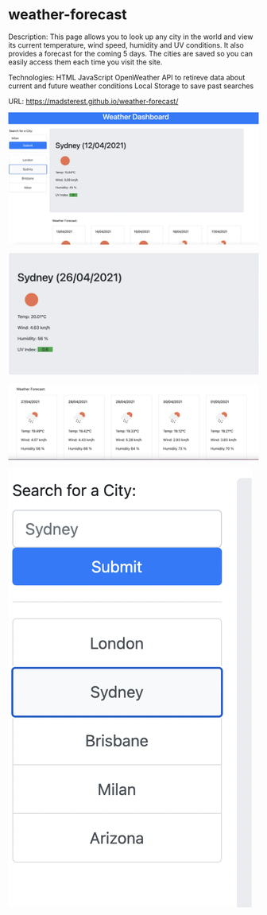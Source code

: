 # weather-forecast

Description: This page allows you to look up any city in the world and view its current temperature, wind speed, humidity and UV conditions. It also provides a forecast for the coming 5 days. The cities are saved so you can easily access them each time you visit the site.

Technologies:
HTML
JavaScript
OpenWeather API to retireve data about current and future weather conditions
Local Storage to save past searches

URL: https://madsterest.github.io/weather-forecast/

![Deployed Site Screenshot](./assets/website-screenshot.png)




![Current Weather](./assets/current-weather.png)





![5 Day Forecast](./assets/5-day-forecast.png)





![Local Storage Display](./assets/local-storage.png)




